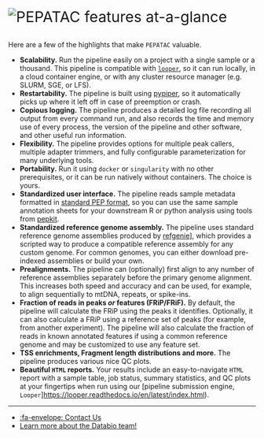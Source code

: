 <p style="font-size:30px"><img src="../img/logo_pepatac_black.png" alt="PEPATAC" class="img-fluid" style="max-height:35px; margin-top:-15px; margin-bottom:-10px"> features at-a-glance</p>

Here are a few of the highlights that make `PEPATAC` valuable.

- **Scalability.** Run the pipeline easily on a project with a single sample or a thousand. This pipeline is compatible with [`looper`](https://github.com/pepkit/looper), so it can run locally, in a cloud container engine, or with any cluster resource manager (e.g. SLURM, SGE, or LFS).
- **Restartability.** The pipeline is built using [pypiper](https://github.com/databio/pypiper), so it automatically picks up where it left off in case of preemption or crash.
- **Copious logging.** The pipeline produces a detailed log file recording all output from every command run, and also records the time and memory use of every process, the version of the pipeline and other software, and other useful run information.
- **Flexibility.** The pipeline provides options for multiple peak callers, multiple adapter trimmers, and fully configurable parameterization for many underlying tools.
- **Portability.** Run it using `docker` or `singularity` with no other prerequisites, or it can be run natively without containers. The choice is yours.
- **Standardized user interface.** The pipeline reads sample metadata formatted in [standard PEP format](http://pepkit.github.io/), so you can use the same sample annotation sheets for your downstream R or python analysis using tools from [pepkit](http://pepkit.github.io/).
- **Standardized reference genome assembly.** The pipeline uses standard reference genome assemblies produced by [refgenie](http://github.com/databio/refgenie)], which provides a scripted way to produce a compatible reference assembly for any custom genome. For common genomes, you can either download pre-indexed assemblies or build your own.
- **Prealignments.** The pipeline can (optionally) first align to any number of reference assemblies separately before the primary genome alignment. This increases both speed and accuracy and can be used, for example, to align sequentially to mtDNA, repeats, or spike-ins.
- **Fraction of reads in peaks <i>or</i> features (FRiP/FRiF).** By default, the pipeline will calculate the FRiP using the peaks it identifies. Optionally, it can also calculate a FRiP using a reference set of peaks (for example, from another experiment).  The pipeline will also calculate the fraction of reads in known annotated features if using a common reference genome and may be customized to use any feature set.
- **TSS enrichments, Fragment length distributions and more.** The pipeline produces various nice QC plots.
- **Beautiful `HTML` reports.** Your results include an easy-to-navigate `HTML` report with a sample table, job status, summary statistics, and QC plots at your fingertips when run using our [pipeline submission engine, `Looper`]https://looper.readthedocs.io/en/latest/index.html).

---

- [:fa-envelope: Contact Us](contact.md)
- [Learn more about the Databio team!](http://databio.org/)